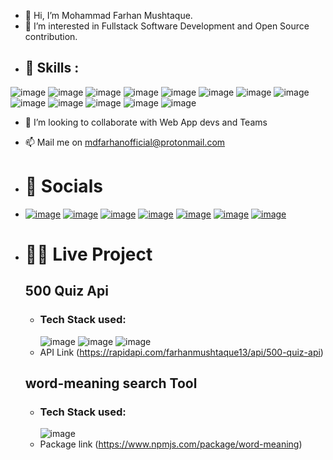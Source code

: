 - 👋 Hi, I’m Mohammad Farhan Mushtaque.
- 👀 I’m interested in Fullstack Software Development and Open Source contribution.
- ## 🚀 Skills :  
![image](https://img.shields.io/badge/Linux-FCC624?style=for-the-badge&logo=linux&logoColor=black) ![image](https://img.shields.io/badge/HTML5-E34F26?style=for-the-badge&logo=html5&logoColor=white) ![image](https://img.shields.io/badge/CSS3-1572B6?style=for-the-badge&logo=css3&logoColor=white) ![image](https://img.shields.io/badge/JavaScript-F7DF1E?style=for-the-badge&logo=javascript&logoColor=black) ![image](https://img.shields.io/badge/Node.js-43853D?style=for-the-badge&logo=node.js&logoColor=white) ![image](https://img.shields.io/badge/Sass-CC6699?style=for-the-badge&logo=sass&logoColor=white) ![image](https://img.shields.io/badge/C-00599C?style=for-the-badge&logo=c&logoColor=white) ![image](https://img.shields.io/badge/C%2B%2B-00599C?style=for-the-badge&logo=c%2B%2B&logoColor=white) ![image](https://img.shields.io/badge/Java-ED8B00?style=for-the-badge&logo=openjdk&logoColor=white) ![image](https://img.shields.io/badge/Express.js-404D59?style=for-the-badge) ![image](https://img.shields.io/badge/React-20232A?style=for-the-badge&logo=react&logoColor=61DAFB) ![image](https://img.shields.io/badge/Tailwind_CSS-38B2AC?style=for-the-badge&logo=tailwind-css&logoColor=white) ![image](https://img.shields.io/badge/MongoDB-4EA94B?style=for-the-badge&logo=mongodb&logoColor=white)

- 💞️ I’m looking to collaborate with Web App devs and Teams
- 📫 Mail me on mdfarhanofficial@protonmail.com
- # 🤝 Socials
- [![image](https://img.shields.io/badge/-LeetCode-FFA116?style=for-the-badge&logo=LeetCode&logoColor=black)](https://leetcode.com/farhanmushtaque13/) [![image](https://img.shields.io/badge/GitHub-100000?style=for-the-badge&logo=github&logoColor=white)](https://github.com/maverick-farhan) [![image](https://img.shields.io/badge/YouTube-FF0000?style=for-the-badge&logo=youtube&logoColor=white)](https://youtube.com/@backendpal?feature=shared) [![image](https://img.shields.io/badge/Twitter-1DA1F2?style=for-the-badge&logo=twitter&logoColor=white)](https://twitter.com/FarhanMushtaqu2) [![image](https://img.shields.io/badge/LinkedIn-0077B5?style=for-the-badge&logo=linkedin&logoColor=white)](https://www.linkedin.com/in/farhan-mushtaque-21184a249?utm_source=share&utm_campaign=share_via&utm_content=profile&utm_medium=android_app) [![image](https://img.shields.io/badge/Hashnode-2962FF?style=for-the-badge&logo=hashnode&logoColor=white)](https://mdfarhan.hashnode.dev/) [![image](https://img.shields.io/badge/Portfolio-%23000000.svg?style=for-the-badge&logo=firefox&logoColor=#FF7139)](https://maverick-farhan.github.io/termfolio/)

- # 👩‍💻 Live Project
  ## 500 Quiz Api
    - ### Tech Stack used:
      ![image](https://img.shields.io/badge/Node.js-43853D?style=for-the-badge&logo=node.js&logoColor=white) ![image](https://img.shields.io/badge/Express.js-404D59?style=for-the-badge) ![image](https://img.shields.io/badge/MongoDB-4EA94B?style=for-the-badge&logo=mongodb&logoColor=white)
  - API Link (https://rapidapi.com/farhanmushtaque13/api/500-quiz-api)

  ## word-meaning search Tool
    - ### Tech Stack used:
      ![image](https://img.shields.io/badge/JavaScript-F7DF1E?style=for-the-badge&logo=javascript&logoColor=black)
    - Package link (https://www.npmjs.com/package/word-meaning)
<!---
maverick-farhan/maverick-farhan is a ✨ special ✨ repository because its `README.md` (this file) appears on your GitHub profile.
You can click the Preview link to take a look at your changes.
--->
